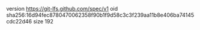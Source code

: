 version https://git-lfs.github.com/spec/v1
oid sha256:16d94fec8780470062358f90b1f9d58c3c3f239aa11b8e406ba74145cdc22d46
size 192
